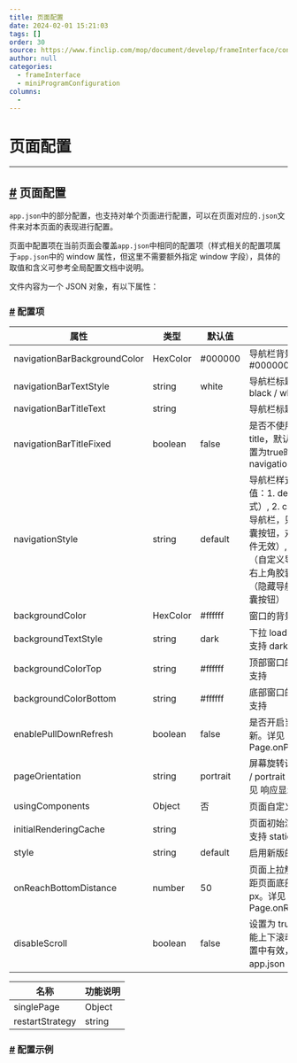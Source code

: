 ```yaml
---
title: 页面配置
date: 2024-02-01 15:21:03
tags: []
order: 30
source: https://www.finclip.com/mop/document/develop/frameInterface/config/project.html
author: null
categories: 
  - frameInterface
  - miniProgramConfiguration
columns: 
  - 
---
```


# 页面配置 
---
## [#](https://www.finclip.com/mop/document/develop/frameInterface/config/project.html#%E9%A1%B5%E9%9D%A2%E9%85%8D%E7%BD%AE) 页面配置

`app.json`中的部分配置，也支持对单个页面进行配置，可以在页面对应的`.json`文件来对本页面的表现进行配置。

页面中配置项在当前页面会覆盖`app.json`中相同的配置项（样式相关的配置项属于`app.json`中的 window 属性，但这里不需要额外指定 window 字段），具体的取值和含义可参考全局配置文档中说明。

文件内容为一个 JSON 对象，有以下属性：

### [#](https://www.finclip.com/mop/document/develop/frameInterface/config/project.html#%E9%85%8D%E7%BD%AE%E9%A1%B9) 配置项

| 属性 | 类型 | 默认值 | 描述 | 最低版本 |
| --- | --- | --- | --- | --- |
| navigationBarBackgroundColor | HexColor | #000000 | 导航栏背景颜色，如 #000000 |  |
| navigationBarTextStyle | string | white | 导航栏标题颜色，仅支持 black / white |  |
| navigationBarTitleText | string |  | 导航栏标题文字内容 |  |
| navigationBarTitleFixed | boolean | false | 是否不使用web-view的title，默认为false；当设置为true时，只会显示navigationBarTitleText |  |
| navigationStyle | string | default | 导航栏样式，仅支持以下值：1. default（默认样式）, 2. custom（自定义导航栏，只保留右上角胶囊按钮，对 web-view 组件无效）, 3.customV2（自定义导航栏，只保留右上角胶囊按钮）, 4.hide（隐藏导航栏和右上角胶囊按钮） |  |
| backgroundColor | HexColor | #ffffff | 窗口的背景色 |  |
| backgroundTextStyle | string | dark | 下拉 loading 的样式，仅支持 dark / light |  |
| backgroundColorTop | string | #ffffff | 顶部窗口的背景色，仅 iOS 支持 |  |
| backgroundColorBottom | string | #ffffff | 底部窗口的背景色，仅 iOS 支持 |  |
| enablePullDownRefresh | boolean | false | 是否开启当前页面下拉刷新。详见 Page.onPullDownRefresh |  |
| pageOrientation | string | portrait | 屏幕旋转设置，支持 auto / portrait / landscape 详见 响应显示区域变化 | 2.4.0 (auto) / 2.5.0 (landscape) |
| usingComponents | Object | 否 | 页面自定义组件配置 | 1.6.3 |
| initialRenderingCache | string |  | 页面初始渲染缓存配置，支持 static / dynamic | 2.10.1 |
| style | string | default | 启用新版的组件样式 | 2.11.1 |
| onReachBottomDistance | number | 50 | 页面上拉触底事件触发时距页面底部距离，单位为px。详见 Page.onReachBottom | 2.12.8 |
| disableScroll | boolean | false | 设置为 true 则页面整体不能上下滚动。只在页面配置中有效，无法在 app.json 中设置 | 2.40.7 |

| 名称 | 功能说明 |
| --- | --- |
| singlePage | Object |
| restartStrategy | string |

### [#](https://www.finclip.com/mop/document/develop/frameInterface/config/project.html#%E9%85%8D%E7%BD%AE%E7%A4%BA%E4%BE%8B) 配置示例
